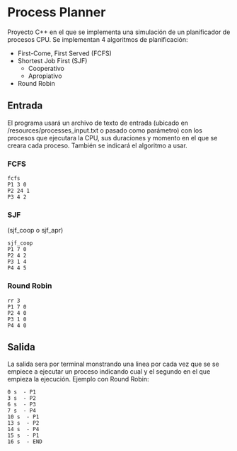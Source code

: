 # Process Planner

Proyecto C++ en el que se implementa una simulación de un planificador de procesos CPU. Se implementan 4 algoritmos de planificación:
- First-Come, First Served (FCFS)
- Shortest Job First (SJF)
	- Cooperativo
	- Apropiativo
- Round Robin

## Entrada

El programa usará un archivo de texto de entrada (ubicado en /resources/processes_input.txt o pasado como parámetro) con los procesos que ejecutara la CPU, sus duraciones y momento en el que se creara cada proceso. También se indicará el algoritmo a usar.

### FCFS
```
fcfs
P1 3 0
P2 24 1
P3 4 2
```
### SJF 
(sjf_coop o sjf_apr)
```
sjf_coop
P1 7 0
P2 4 2
P3 1 4
P4 4 5
```
### Round Robin
```
rr 3
P1 7 0
P2 4 0
P3 1 0
P4 4 0
```

## Salida
La salida sera por terminal monstrando una linea por cada vez que se se empiece a ejecutar un proceso indicando cual y el segundo en el que empieza la ejecución. Ejemplo con Round Robin:
```
0 s  - P1
3 s  - P2
6 s  - P3
7 s  - P4
10 s  - P1
13 s  - P2
14 s  - P4
15 s  - P1
16 s  - END
```
